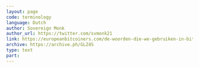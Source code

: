 ```yaml
---
layout: page
code: terminology
language: Dutch
author: Sovereign Monk
author_url: https://twitter.com/svmonk21
link: https://europeanbitcoiners.com/de-woorden-die-we-gebruiken-in-bitcoin/
archive: https://archive.ph/GLZ4S
type: text
part: 
---
```

